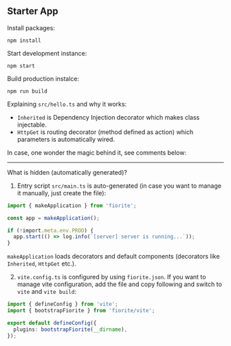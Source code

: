 ## Starter App

Install packages:

```
npm install
```

Start development instance:

```
npm start
```

Build production instalce:

```
npm run build
```

Explaining `src/hello.ts` and why it works:

- `Inherited` is Dependency Injection decorator which makes class injectable. 
- `HttpGet` is routing decorator (method defined as action) which parameters is automatically wired.

In case, one wonder the magic behind it, see comments below:

---
What is hidden (automatically generated)?

1. Entry script `src/main.ts` is auto-generated (in case you want to manage it manually, just create the file):

```typescript
import { makeApplication } from 'fiorite';

const app = makeApplication();

if (!import.meta.env.PROD) {
  app.start(() => log.info(`[server] server is running...`));
}
```

`makeApplication` loads decorators and default components (decorators like `Inherited`, `HttpGet` etc.).

2. `vite.config.ts` is configured by using `fiorite.json`. If you want to manage vite configuration, add the file and copy following and switch to `vite` and `vite build`:

```typescript
import { defineConfig } from 'vite';
import { bootstrapFiorite } from 'fiorite/vite';

export default defineConfig({
  plugins: bootstrapFiorite(__dirname),
});
```
